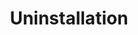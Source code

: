 ---
title: "Uninstallation"
linkTitle: "Uninstallation"
description: Uninstallation of Dell CSM Modules using helm
weight: 1
---
